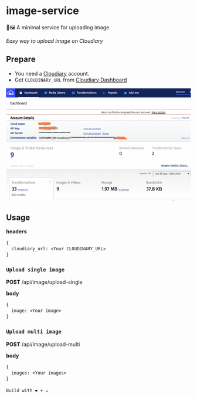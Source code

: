 # image-service

🚀🖼️ A minimal service for uploading image.

*Easy way to upload image on Cloudiary*

## Prepare

- You need a [Cloudiary](https://cloudinary.com) account.
- Get `CLOUDINARY_URL` from [Cloudiary Dashboard](https://cloudinary.com/console)

![cloudiray](./images/cloudiary.png)

## Usage

**headers**

```
{
  cloudiary_url: <Your CLOUDINARY_URL>
}
```

### `Upload single image`

**POST** /api/image/upload-single

**body**

```
{
  image: <Your image>
}
```

### `Upload multi image`

**POST** /api/image/upload-multi

**body**

```
{
  images: <Your images>
}

Build with ❤️ + ☕
